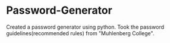 # Password-Generator
Created a password generator using python. Took the password guidelines(recommended rules) from "Muhlenberg College".
